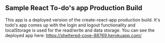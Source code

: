 ## Sample React To-do's app Production Build
This app is a deployed version of the create-react-app production build. It's todo's app comes up with the login and logout functionality and localStorage is used for the read/write and data storage.
You can see the deployed app here: https://sheltered-cove-88769.herokuapp.com/
